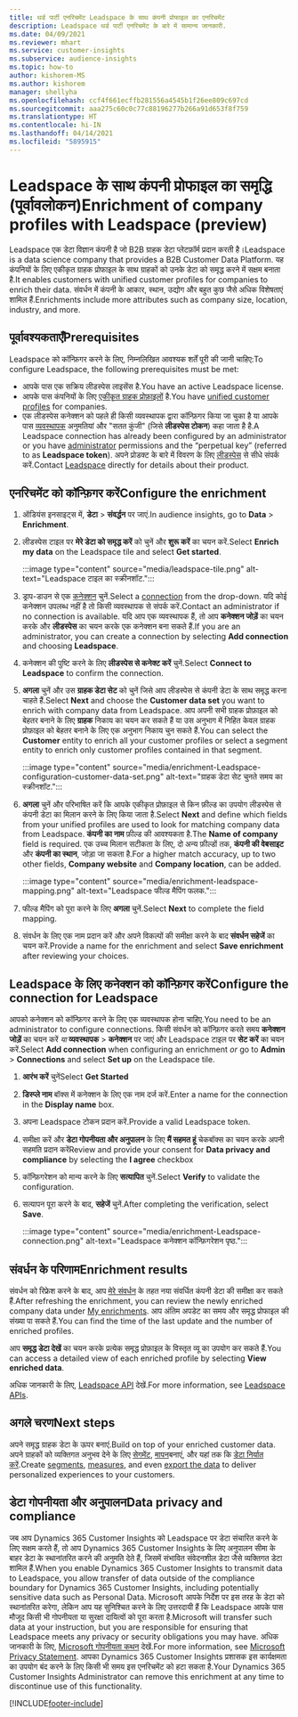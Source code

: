 ```yaml
---
title: थर्ड पार्टी एनरिचमेंट Leadspace के साथ कंपनी प्रोफाइल का एनरिचमेंट
description: Leadspace थर्ड पार्टी एनरिचमेंट के बारे में सामान्य जानकारी.
ms.date: 04/09/2021
ms.reviewer: mhart
ms.service: customer-insights
ms.subservice: audience-insights
ms.topic: how-to
author: kishorem-MS
ms.author: kishorem
manager: shellyha
ms.openlocfilehash: ccf4f661ecffb281556a4545b1f26ee809c697cd
ms.sourcegitcommit: aaa275c60c0c77c88196277b266a91d653f8f759
ms.translationtype: HT
ms.contentlocale: hi-IN
ms.lasthandoff: 04/14/2021
ms.locfileid: "5895915"
---
```

# <a name="enrichment-of-company-profiles-with-leadspace-preview"></a><span data-ttu-id="ad6dc-103">Leadspace के साथ कंपनी प्रोफाइल का समृद्धि (पूर्वावलोकन)</span><span class="sxs-lookup"><span data-stu-id="ad6dc-103">Enrichment of company profiles with Leadspace (preview)</span></span>

<span data-ttu-id="ad6dc-104">Leadspace एक डेटा विज्ञान कंपनी है जो B2B ग्राहक डेटा प्लेटफ़ॉर्म प्रदान करती है।</span><span class="sxs-lookup"><span data-stu-id="ad6dc-104">Leadspace is a data science company that provides a B2B Customer Data Platform.</span></span> <span data-ttu-id="ad6dc-105">यह कंपनियों के लिए एकीकृत ग्राहक प्रोफाइल के साथ ग्राहकों को उनके डेटा को समृद्ध करने में सक्षम बनाता है.</span><span class="sxs-lookup"><span data-stu-id="ad6dc-105">It enables customers with unified customer profiles for companies to enrich their data.</span></span> <span data-ttu-id="ad6dc-106">संवर्धन में कंपनी के आकार, स्थान, उद्योग और बहुत कुछ जैसे अधिक विशेषताएं शामिल हैं.</span><span class="sxs-lookup"><span data-stu-id="ad6dc-106">Enrichments include more attributes such as company size, location, industry, and more.</span></span>

## <a name="prerequisites"></a><span data-ttu-id="ad6dc-107">पूर्वावश्यकताएँ</span><span class="sxs-lookup"><span data-stu-id="ad6dc-107">Prerequisites</span></span>

<span data-ttu-id="ad6dc-108">Leadspace को कॉन्फ़िगर करने के लिए, निम्नलिखित आवश्यक शर्तें पूरी की जानी चाहिए:</span><span class="sxs-lookup"><span data-stu-id="ad6dc-108">To configure Leadspace, the following prerequisites must be met:</span></span>

- <span data-ttu-id="ad6dc-109">आपके पास एक सक्रिय लीडस्पेस लाइसेंस है.</span><span class="sxs-lookup"><span data-stu-id="ad6dc-109">You have an active Leadspace license.</span></span>
- <span data-ttu-id="ad6dc-110">आपके पास कंपनियों के लिए [एकीकृत ग्राहक प्रोफ़ाइलों](customer-profiles.md) है.</span><span class="sxs-lookup"><span data-stu-id="ad6dc-110">You have [unified customer profiles](customer-profiles.md) for companies.</span></span>
- <span data-ttu-id="ad6dc-111">एक लीडस्पेस कनेक्शन को पहले ही किसी व्यवस्थापक द्वारा कॉन्फ़िगर किया जा चुका है या आपके पास [व्यवस्थापक](permissions.md#administrator) अनुमतियां और "सतत कुंजी" (जिसे **लीडस्पेस टोकन**) कहा जाता है है.</span><span class="sxs-lookup"><span data-stu-id="ad6dc-111">A Leadspace connection has already been configured by an administrator or you have [administrator](permissions.md#administrator) permissions and the “perpetual key” (referred to as **Leadspace token**).</span></span> <span data-ttu-id="ad6dc-112">अपने प्रोडक्ट के बारे में विवरण के लिए [लीडस्पेस](https://www.leadspace.com/products/leadspace-on-demand/) से सीधे संपर्क करें.</span><span class="sxs-lookup"><span data-stu-id="ad6dc-112">Contact [Leadspace](https://www.leadspace.com/products/leadspace-on-demand/) directly for details about their product.</span></span>

## <a name="configure-the-enrichment"></a><span data-ttu-id="ad6dc-113">एनरिचमेंट को कॉन्फ़िगर करें</span><span class="sxs-lookup"><span data-stu-id="ad6dc-113">Configure the enrichment</span></span>

1. <span data-ttu-id="ad6dc-114">ऑडियंस इनसाइट्स में, **डेटा** > **संवर्द्धन** पर जाएं.</span><span class="sxs-lookup"><span data-stu-id="ad6dc-114">In audience insights, go to **Data** > **Enrichment**.</span></span>

1. <span data-ttu-id="ad6dc-115">लीडस्पेस टाइल पर **मेरे डेटा को समृद्ध करें** को चुनें और **शुरू करें** का चयन करें.</span><span class="sxs-lookup"><span data-stu-id="ad6dc-115">Select **Enrich my data** on the Leadspace tile and select **Get started**.</span></span>

   :::image type="content" source="media/leadspace-tile.png" alt-text="Leadspace टाइल का स्क्रीनशॉट.":::

1. <span data-ttu-id="ad6dc-117">ड्राप-डाउन से एक [कनेक्शन](connections.md) चुनें.</span><span class="sxs-lookup"><span data-stu-id="ad6dc-117">Select a [connection](connections.md) from the drop-down.</span></span> <span data-ttu-id="ad6dc-118">यदि कोई कनेक्शन उपलब्ध नहीं है तो किसी व्यवस्थापक से संपर्क करें.</span><span class="sxs-lookup"><span data-stu-id="ad6dc-118">Contact an administrator if no connection is available.</span></span> <span data-ttu-id="ad6dc-119">यदि आप एक व्यवस्थापक हैं, तो आप **कनेक्शन जोड़ें** का चयन करके और **लीडस्पेस** का चयन करके एक कनेक्शन बना सकते हैं.</span><span class="sxs-lookup"><span data-stu-id="ad6dc-119">If you are an administrator, you can create a connection by selecting **Add connection** and choosing **Leadspace**.</span></span> 

1. <span data-ttu-id="ad6dc-120">कनेक्शन की पुष्टि करने के लिए **लीडस्पेस से कनेक्ट करें** चुनें.</span><span class="sxs-lookup"><span data-stu-id="ad6dc-120">Select **Connect to Leadspace** to confirm the connection.</span></span>

1. <span data-ttu-id="ad6dc-121">**अगला** चुनें और उस **ग्राहक डेटा सेट** को चुनें जिसे आप लीडस्पेस से कंपनी डेटा के साथ समृद्ध करना चाहते हैं.</span><span class="sxs-lookup"><span data-stu-id="ad6dc-121">Select **Next** and choose the **Customer data set** you want to enrich with company data from Leadspace.</span></span> <span data-ttu-id="ad6dc-122">आप अपनी सभी ग्राहक प्रोफ़ाइल को बेहतर बनाने के लिए **ग्राहक** निकाय का चयन कर सकते हैं या उस अनुभाग में निहित केवल ग्राहक प्रोफ़ाइल को बेहतर बनाने के लिए एक अनुभाग निकाय चुन सकते हैं.</span><span class="sxs-lookup"><span data-stu-id="ad6dc-122">You can select the **Customer** entity to enrich all your customer profiles or select a segment entity to enrich only customer profiles contained in that segment.</span></span>

    :::image type="content" source="media/enrichment-Leadspace-configuration-customer-data-set.png" alt-text="ग्राहक डेटा सेट चुनते समय का स्क्रीनशॉट.":::

1. <span data-ttu-id="ad6dc-124">**अगला** चुनें और परिभाषित करें कि आपके एकीकृत प्रोफ़ाइल से किन फ़ील्ड का उपयोग लीडस्पेस से कंपनी डेटा का मिलान करने के लिए किया जाता है.</span><span class="sxs-lookup"><span data-stu-id="ad6dc-124">Select **Next** and define which fields from your unified profiles are used to look for matching company data from Leadspace.</span></span> <span data-ttu-id="ad6dc-125">**कंपनी का नाम** फ़ील्ड की आवश्यकता है.</span><span class="sxs-lookup"><span data-stu-id="ad6dc-125">The **Name of company** field is required.</span></span> <span data-ttu-id="ad6dc-126">एक उच्च मिलान सटीकता के लिए, दो अन्य फ़ील्डों तक, **कंपनी की वेबसाइट** और **कंपनी का स्थान**, जोड़ा जा सकता है.</span><span class="sxs-lookup"><span data-stu-id="ad6dc-126">For a higher match accuracy, up to two other fields, **Company website** and **Company location**, can be added.</span></span>

   :::image type="content" source="media/enrichment-leadspace-mapping.png" alt-text="Leadspace फील्ड मैपिंग फलक.":::

1. <span data-ttu-id="ad6dc-128">फील्ड मैपिंग को पूरा करने के लिए **अगला** चुनें.</span><span class="sxs-lookup"><span data-stu-id="ad6dc-128">Select **Next** to complete the field mapping.</span></span>

1. <span data-ttu-id="ad6dc-129">संवर्धन के लिए एक नाम प्रदान करें और अपने विकल्पों की समीक्षा करने के बाद **संवर्धन सहेजें** का चयन करें.</span><span class="sxs-lookup"><span data-stu-id="ad6dc-129">Provide a name for the enrichment and select **Save enrichment** after reviewing your choices.</span></span>


## <a name="configure-the-connection-for-leadspace"></a><span data-ttu-id="ad6dc-130">Leadspace के लिए कनेक्शन को कॉन्फ़िगर करें</span><span class="sxs-lookup"><span data-stu-id="ad6dc-130">Configure the connection for Leadspace</span></span> 

<span data-ttu-id="ad6dc-131">आपको कनेक्शन को कॉन्फ़िगर करने के लिए एक व्यवस्थापक होना चाहिए.</span><span class="sxs-lookup"><span data-stu-id="ad6dc-131">You need to be an administrator to configure connections.</span></span> <span data-ttu-id="ad6dc-132">किसी संवर्धन को कॉन्फ़िगर करते समय **कनेक्शन जोड़ें** का चयन करें *या* **व्यवस्थापक** > **कनेक्शन** पर जाएं और Leadspace टाइल पर **सेट करें** का चयन करें.</span><span class="sxs-lookup"><span data-stu-id="ad6dc-132">Select **Add connection** when configuring an enrichment *or* go to **Admin** > **Connections** and select **Set up** on the Leadspace tile.</span></span>

1. <span data-ttu-id="ad6dc-133">**आरंभ करें** चुनें</span><span class="sxs-lookup"><span data-stu-id="ad6dc-133">Select **Get Started**</span></span> 

1. <span data-ttu-id="ad6dc-134">**डिस्प्ले नाम** बॉक्स में कनेक्शन के लिए एक नाम दर्ज करें.</span><span class="sxs-lookup"><span data-stu-id="ad6dc-134">Enter a name for the connection in the **Display name** box.</span></span>

1. <span data-ttu-id="ad6dc-135">अपना Leadspace टोकन प्रदान करें.</span><span class="sxs-lookup"><span data-stu-id="ad6dc-135">Provide a valid Leadspace token.</span></span>

1. <span data-ttu-id="ad6dc-136">समीक्षा करें और **डेटा गोपनीयता और अनुपालन** के लिए **मैं सहमत हूं** चेकबॉक्स का चयन करके अपनी सहमति प्रदान करें</span><span class="sxs-lookup"><span data-stu-id="ad6dc-136">Review and provide your consent for **Data privacy and compliance** by selecting the **I agree** checkbox</span></span>

1. <span data-ttu-id="ad6dc-137">कॉन्फ़िगरेशन को मान्य करने के लिए **सत्यापित** चुनें.</span><span class="sxs-lookup"><span data-stu-id="ad6dc-137">Select **Verify** to validate the configuration.</span></span>

1. <span data-ttu-id="ad6dc-138">सत्यापन पूरा करने के बाद, **सहेजें** चुनें.</span><span class="sxs-lookup"><span data-stu-id="ad6dc-138">After completing the verification, select **Save**.</span></span>
   
   :::image type="content" source="media/enrichment-Leadspace-connection.png" alt-text="Leadspace कनेक्शन कॉन्फ़िगरेशन पृष्ठ.":::

## <a name="enrichment-results"></a><span data-ttu-id="ad6dc-140">संवर्धन के परिणाम</span><span class="sxs-lookup"><span data-stu-id="ad6dc-140">Enrichment results</span></span>

<span data-ttu-id="ad6dc-141">संवर्धन को रिफ्रेश करने के बाद, आप [मेरे संवर्धन](enrichment-hub.md) के तहत नया संवर्धित कंपनी डेटा की समीक्षा कर सकते हैं.</span><span class="sxs-lookup"><span data-stu-id="ad6dc-141">After refreshing the enrichment, you can review the newly enriched company data under [My enrichments](enrichment-hub.md).</span></span> <span data-ttu-id="ad6dc-142">आप अंतिम अपडेट का समय और समृद्ध प्रोफाइल की संख्या पा सकते हैं.</span><span class="sxs-lookup"><span data-stu-id="ad6dc-142">You can find the time of the last update and the number of enriched profiles.</span></span>

<span data-ttu-id="ad6dc-143">आप **समृद्ध डेटा देखें** का चयन करके प्रत्येक समृद्ध प्रोफ़ाइल के विस्तृत व्यू का उपयोग कर सकते हैं.</span><span class="sxs-lookup"><span data-stu-id="ad6dc-143">You can access a detailed view of each enriched profile by selecting **View enriched data**.</span></span>

<span data-ttu-id="ad6dc-144">अधिक जानकारी के लिए, [Leadspace API](https://support.leadspace.com/hc/en-us/sections/201997649-API) देखें.</span><span class="sxs-lookup"><span data-stu-id="ad6dc-144">For more information, see [Leadspace APIs](https://support.leadspace.com/hc/en-us/sections/201997649-API).</span></span>

## <a name="next-steps"></a><span data-ttu-id="ad6dc-145">अगले चरण</span><span class="sxs-lookup"><span data-stu-id="ad6dc-145">Next steps</span></span>

<span data-ttu-id="ad6dc-146">अपने समृद्ध ग्राहक डेटा के ऊपर बनाएं.</span><span class="sxs-lookup"><span data-stu-id="ad6dc-146">Build on top of your enriched customer data.</span></span> <span data-ttu-id="ad6dc-147">अपने ग्राहकों को व्यक्तिगत अनुभव देने के लिए [सेगमेंट](segments.md), [मापन](measures.md)बनाएं, और यहां तक कि [डेटा निर्यात करें](export-destinations.md).</span><span class="sxs-lookup"><span data-stu-id="ad6dc-147">Create [segments](segments.md), [measures](measures.md), and even [export the data](export-destinations.md) to deliver personalized experiences to your customers.</span></span>

## <a name="data-privacy-and-compliance"></a><span data-ttu-id="ad6dc-148">डेटा गोपनीयता और अनुपालन</span><span class="sxs-lookup"><span data-stu-id="ad6dc-148">Data privacy and compliance</span></span>

<span data-ttu-id="ad6dc-149">जब आप Dynamics 365 Customer Insights को Leadspace पर डेटा संचारित करने के लिए सक्षम करते हैं, तो आप Dynamics 365 Customer Insights के लिए अनुपालन सीमा के बाहर डेटा के स्थानांतरित करने की अनुमति देते हैं, जिसमें संभावित संवेदनशील डेटा जैसे व्यक्तिगत डेटा शामिल हैं.</span><span class="sxs-lookup"><span data-stu-id="ad6dc-149">When you enable Dynamics 365 Customer Insights to transmit data to Leadspace, you allow transfer of data outside of the compliance boundary for Dynamics 365 Customer Insights, including potentially sensitive data such as Personal Data.</span></span> <span data-ttu-id="ad6dc-150">Microsoft आपके निर्देश पर इस तरह के डेटा को स्थानांतरित करेगा, लेकिन आप यह सुनिश्चित करने के लिए उत्तरदायी हैं कि Leadspace आपके पास मौजूद किसी भी गोपनीयता या सुरक्षा दायित्वों को पूरा करता है.</span><span class="sxs-lookup"><span data-stu-id="ad6dc-150">Microsoft will transfer such data at your instruction, but you are responsible for ensuring that Leadspace meets any privacy or security obligations you may have.</span></span> <span data-ttu-id="ad6dc-151">अधिक जानकारी के लिए, [Microsoft गोपनीयता कथन](https://go.microsoft.com/fwlink/?linkid=396732) देखें.</span><span class="sxs-lookup"><span data-stu-id="ad6dc-151">For more information, see [Microsoft Privacy Statement](https://go.microsoft.com/fwlink/?linkid=396732).</span></span>
<span data-ttu-id="ad6dc-152">आपका Dynamics 365 Customer Insights प्रशासक इस कार्यक्षमता का उपयोग बंद करने के लिए किसी भी समय इस एनरिचमेंट को हटा सकता है.</span><span class="sxs-lookup"><span data-stu-id="ad6dc-152">Your Dynamics 365 Customer Insights Administrator can remove this enrichment at any time to discontinue use of this functionality.</span></span>


[!INCLUDE[footer-include](../includes/footer-banner.md)]
